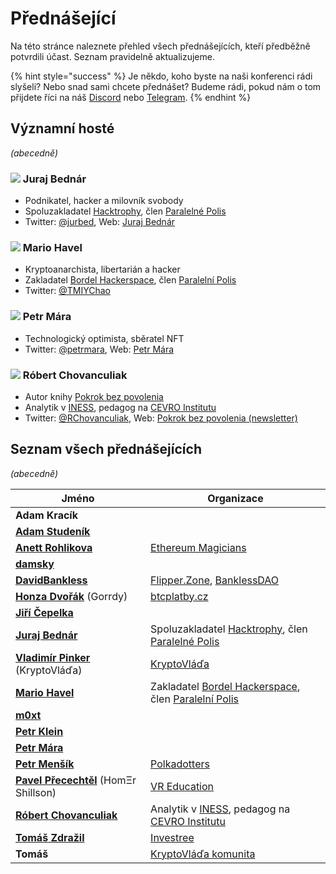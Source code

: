 # Přednášející

Na této stránce naleznete přehled všech přednášejících, kteří předběžně potvrdili účast. Seznam pravidelně aktualizujeme.

{% hint style="success" %}
Je někdo, koho byste na naši konferenci rádi slyšeli? Nebo snad sami chcete přednášet? Budeme rádi, pokud nám o tom přijdete říci na náš [Discord](https://discord.gg/5k9dEtVhnv) nebo [Telegram](https://t.me/utxocz).
{% endhint %}

## Významní hosté

_(abecedně)_

### ![](https://spec.utxo.cz/photos/speakers/juraj-bednar-sm.png) Juraj Bednár

* Podnikatel, hacker a milovník svobody
* Spoluzakladatel [Hacktrophy](https://hacktrophy.com/sk/), člen [Paralelné Polis](https://paralelnapolis.sk/)
* Twitter: [@jurbed](https://twitter.com/jurbed), Web: [Juraj Bednár](https://juraj.bednar.io/)

### ![](https://spec.utxo.cz/photos/speakers/mario-havel-sm.png) Mario Havel

* Kryptoanarchista, libertarián a hacker
* Zakladatel [Bordel Hackerspace](https://bordel.paralelnipolis.cz/#/), člen [Paralelní Polis](https://www.paralelnipolis.cz/)
* Twitter: [@TMIYChao](https://twitter.com/TMIYChao)

### ![](https://spec.utxo.cz/photos/speakers/petr-mara-sm.png) Petr Mára

* Technologický optimista, sběratel NFT
* Twitter: [@petrmara](https://twitter.com/petrmara), Web: [Petr Mára](https://www.petrmara.com/)

### ![](https://spec.utxo.cz/photos/speakers/robert-chovanculiak-sm.png) Róbert Chovanculiak

* Autor knihy [Pokrok bez povolenia](https://libinst.cz/produkt/pokrok-bez-povolenia/)
* Analytik v [INESS](https://www.iness.sk), pedagog na [CEVRO Institutu](https://www.cevroinstitut.cz/cs/pedagog/ing-robert-chovanculiak-ph-d/)
* Twitter: [@RChovanculiak](https://twitter.com/RChovanculiak), Web: [Pokrok bez povolenia (newsletter)](https://robertchovanculiak.substack.com/)

## Seznam všech přednášejících

_(abecedně)_

| Jméno                                                                      | Organizace                                                                                                                                    |
| -------------------------------------------------------------------------- | --------------------------------------------------------------------------------------------------------------------------------------------- |
| **Adam Kracík**                                                            |                                                                                                                                               |
| **[Adam Studeník](https://twitter.com/adamstudenik)**                      |                                                                                                                                               |
| **[Anett Rohlikova](https://twitter.com/anettrolikova)**                   | [Ethereum Magicians](https://ethereum-magicians.org/)                                                                                         |
| **[damsky](https://twitter.com/CryptoDamSky)**                             |                                                                                                                                               |
| **[DavidBankless](https://twitter.com/davidbankless)**                     | [Flipper.Zone](https://twitter.com/flipperzonenft), [BanklessDAO](https://www.bankless.community)                                             |
| **[Honza Dvořák](https://twitter.com/_Honza_Dvorak)** (Gorrdy)             | [btcplatby.cz](https://btcplatby.cz)                                                                                                          |
| **[Jiří Čepelka](https://twitter.com/JiriCepelka)**                        |                                                                                                                                               |
| **[Juraj Bednár](https://twitter.com/jurbed)**                             | Spoluzakladatel [Hacktrophy](https://hacktrophy.com/sk/), člen [Paralelné Polis](https://paralelnapolis.sk/)                                  |
| **[Vladimír Pinker](https://twitter.com/KryptoVlada)** (KryptoVláďa)       | [KryptoVláďa](https://www.kryptovlada.win)                                                                                                    |
| **[Mario Havel](https://twitter.com/TMIYChao)**                            | Zakladatel [Bordel Hackerspace](https://bordel.paralelnipolis.cz/#/), člen [Paralelní Polis](https://www.paralelnipolis.cz/)                  |
| **[m0xt](https://twitter.com/m0xt_)**                                      |                                                                                                                                               |
| **[Petr Klein](https://twitter.com/kleinpetr_com)**                        |                                                                                                                                               |
| **[Petr Mára](https://twitter.com/petrmara)**                              |                                                                                                                                               |
| **[Petr Menšík](https://twitter.com/petr_mensik)**                         | [Polkadotters](https://twitter.com/polkadotterss)                                                                                             |
| **[Pavel Přecechtěl](https://twitter.com/homershillson)** (HomΞr Shillson) | [VR Education](https://vreducation.cz)                                                                                                        |
| **[Róbert Chovanculiak](https://twitter.com/RChovanculiak)**               | Analytik v [INESS](https://www.iness.sk), pedagog na [CEVRO Institutu](https://www.cevroinstitut.cz/cs/pedagog/ing-robert-chovanculiak-ph-d/) |
| **[Tomáš Zdražil](https://twitter.com/investree_cz)**                      | [Investree](https://investree.cz)                                                                                                             |
| **Tomáš**                                                                  | [KryptoVláďa komunita](https://www.kryptovlada.win)                                                                                           |